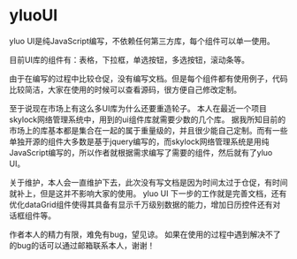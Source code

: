 # yluoUI
yluo UI是纯JavaScript编写，不依赖任何第三方库，每个组件可以单一使用。

目前UI库的组件有：表格，下拉框，单选按钮，多选按钮，滚动条等。

由于在编写的过程中比较仓促，没有编写文档。但是每个组件都有使用例子，代码比较简洁，大家在使用的时候可以查看源码，很方便自己修改定制。

至于说现在市场上有这么多UI库为什么还要重造轮子。
本人在最近一个项目skylock网络管理系统中，用到的ui组件库就需要少数的几个库。
据我所知目前的市场上的库基本都是集合在一起的属于重量级的，并且很少能自己定制。而有一些单独开源的组件大多数是基于jquery编写的，而skylock网络管理系统是用纯JavaScript编写的，所以作者就根据需求编写了需要的组件，然后就有了yluo UI。

关于维护，本人会一直维护下去，此次没有写文档是因为时间太过于仓促，有时间就补上，但是这并不影响大家的使用。
yluo UI 下一步的工作就是完善文档，还有优化dataGrid组件使得其具备有显示千万级别数据的能力，增加日历控件还有对话框组件等。

作者本人的精力有限，难免有bug，望见谅。
如果在使用的过程中遇到解决不了的bug的话可以通过邮箱联系本人，谢谢！
